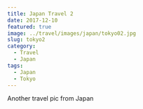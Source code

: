 ```yaml
---
title: Japan Travel 2
date: 2017-12-10
featured: true
image: ../travel/images/japan/tokyo02.jpg
slug: tokyo2
category:
  - Travel
  - Japan
tags:
  - Japan
  - Tokyo
---
```


Another travel pic from Japan

